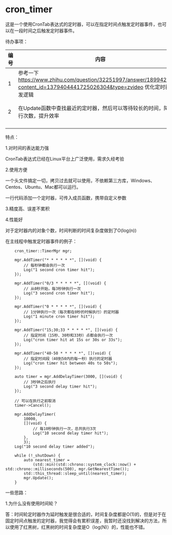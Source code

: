 # cron_timer

这是一个使用CronTab表达式的定时器，可以在指定时间点触发定时器事件，也可以在一段时间之后触发定时器事件。



待办事项：

| 编号 | 内容                                                         | 状态                    |
| ---- | ------------------------------------------------------------ | ----------------------- |
| 1    | 参考一下 https://www.zhihu.com/question/32251997/answer/1899420964?content_id=1379404441725026304&type=zvideo 优化定时器的出发逻辑 |                         |
| 2    | 在Update函数中查找最近的定时器，然后可以等待较长的时间，降低执行次数，提升效率 | 20210525，xinyong已完成 |
|      |                                                              |                         |
|      |                                                              |                         |





特点：

1.对时间的表达能力强

CronTab表达式已经在Linux平台上广泛使用，需求久经考验



2.使用方便

一个头文件搞定一切，拷贝过去就可以使用，不依赖第三方库，Windows、Centos、Ubuntu、Mac都可以运行。

一行代码添加一个定时器，可传入成员函数，携带自定义参数



3.精度高、误差不累积



4.性能好

对于定时器内的对象个数，时间判断的时间复杂度做到了O(log(n))



在主线程中触发定时器事件的例子：

```
	cron_timer::TimerMgr mgr;

	mgr.AddTimer("* * * * * *", [](void) {
		// 每秒钟都会执行一次
		Log("1 second cron timer hit");
	});

	mgr.AddTimer("0/3 * * * * *", [](void) {
		// 从0秒开始，每3秒钟执行一次
		Log("3 second cron timer hit");
	});

	mgr.AddTimer("0 * * * * *", [](void) {
		// 1分钟执行一次（每次都在0秒的时候执行）的定时器
		Log("1 minute cron timer hit");
	});

	mgr.AddTimer("15;30;33 * * * * *", [](void) {
		// 指定时间（15秒、30秒和33秒）点都会执行一次
		Log("cron timer hit at 15s or 30s or 33s");
	});

	mgr.AddTimer("40-50 * * * * *", [](void) {
		// 指定时间段（40到50内的每一秒）执行的定时器
		Log("cron timer hit between 40s to 50s");
	});

	auto timer = mgr.AddDelayTimer(3000, [](void) {
		// 3秒钟之后执行
		Log("3 second delay timer hit");
	});

	// 可以在执行之前取消
	timer->Cancel();

	mgr.AddDelayTimer(
		10000,
		[](void) {
			// 每10秒钟执行一次，总共执行3次
			Log("10 second delay timer hit");
		},
		3);
	Log("10 second delay timer added");

	while (!_shutDown) {
		auto nearest_timer =
			(std::min)(std::chrono::system_clock::now() + std::chrono::milliseconds(500), mgr.GetNearestTime());
		std::this_thread::sleep_until(nearest_timer);
		mgr.Update();
	}

```



一些思路：

1.为什么没有使用时间轮？

答：时间轮定时器作为延时触发是很合适的，时间复杂度都是O(1)的，但是对于在固定时间点触发的定时器，我觉得会有累积误差，我暂时还没找到解决的方法，所以使用了红黑树，红黑树的时间复杂度是O（log(N)）的，性能也不错。



